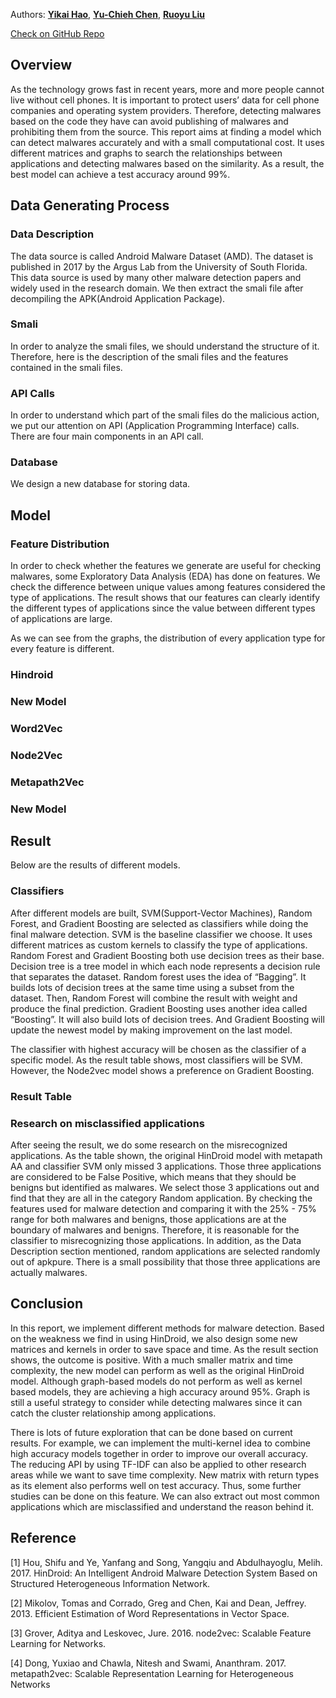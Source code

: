 Authors: [**Yikai Hao**](https://github.com/YikaiHao), [**Yu-Chieh Chen**](https://github.com/yuc399), [**Ruoyu Liu**](https://github.com/rul141)

[Check on GitHub Repo](https://github.com/YikaiHao/DSC180_Winter)

## Overview
As the technology grows fast in recent years, more and more people cannot live without cell phones. It is important to protect users’ data for cell phone companies and operating system providers. Therefore, detecting malwares based on the code they have can avoid publishing of malwares and prohibiting them from the source. This report aims at finding a model which can detect malwares accurately and with a small computational cost. It uses different matrices and graphs to search the relationships between applications and detecting malwares based on the similarity. As a result, the best model can achieve a test accuracy around 99%.

## Data Generating Process
### Data Description
The data source is called Android Malware Dataset (AMD). The dataset is published in 2017 by the Argus Lab from the University of South Florida. This data source is used by many other malware detection papers and widely used in the research domain. We then extract the smali file after decompiling the APK(Android Application Package).

### Smali 
In order to analyze the smali files, we should understand the structure of it. Therefore, here is the description of the smali files and the features contained in the smali files.

### API Calls
In order to understand which part of the smali files do the malicious action, we put our attention on API (Application Programming Interface) calls. There are four main components in an API call.

### Database 
We design a new database for storing data.

## Model 
### Feature Distribution
In order to check whether the features we generate are useful for checking malwares, some Exploratory Data Analysis (EDA) has done on features. We check the difference between unique values among features considered the type of applications. The result shows that our features can clearly identify the different types of applications since the value between different types of applications are large. 

As we can see from the graphs, the distribution of every application type for every feature is different.

### Hindroid 

### New Model

### Word2Vec

### Node2Vec

### Metapath2Vec

### New Model 

## Result 
Below are the results of different models. 

### Classifiers 
After different models are built, SVM(Support-Vector Machines), Random Forest, and Gradient Boosting are selected as classifiers while doing the final malware detection. SVM is the baseline classifier we choose. It uses different matrices as custom kernels to classify the type of applications. Random Forest and Gradient Boosting both use decision trees as their base. Decision tree is a tree model in which each node represents a decision rule that separates the dataset. Random forest uses the idea of “Bagging”. It builds lots of decision trees at the same time using a subset from the dataset. Then, Random Forest will combine the result with weight and produce the final prediction. Gradient Boosting uses another idea called “Boosting”. It will also build lots of decision trees. And Gradient Boosting will update the newest model by making improvement on the last model. 

The classifier with highest accuracy will be chosen as the classifier of a specific model. As the result table shows, most classifiers will be SVM. However, the Node2vec model shows a preference on Gradient Boosting.

### Result Table

### Research on misclassified applications
After seeing the result, we do some research on the misrecognized applications. As the table shown, the original HinDroid model with metapath AA and classifier SVM only missed 3 applications. Those three applications are considered to be False Positive, which means that they should be benigns but identified as malwares. We select those 3 applications out and find that they are all in the category Random application. By checking the features used for malware detection and comparing it with the 25% - 75% range for both malwares and benigns, those applications are at the boundary of malwares and benigns. Therefore, it is reasonable for the classifier to misrecognizing those applications. In addition, as the Data Description section mentioned, random applications are selected randomly out of apkpure. There is a small possibility that those three applications are actually malwares.

## Conclusion 
In this report, we implement different methods for malware detection. Based on the weakness we find in using HinDroid, we also design some new matrices and kernels in order to save space and time. As the result section shows, the outcome is positive. With a much smaller matrix and time complexity, the new model can perform as well as the original HinDroid model. Although graph-based models do not perform as well as kernel based models, they are achieving a high accuracy around 95%. Graph is still a useful strategy to consider while detecting malwares since it can catch the cluster relationship among applications.

There is lots of future exploration that can be done based on current results. For example, we can implement the multi-kernel idea to combine high accuracy models together in order to improve our overall accuracy. The reducing API by using TF-IDF can also be applied to other research areas while we want to save time complexity. New matrix with return types as its element also performs well on test accuracy. Thus, some further studies can be done on this feature. We can also extract out most common applications which are misclassified and understand the reason behind it. 

## Reference 
[1] Hou, Shifu and Ye, Yanfang and Song, Yangqiu and Abdulhayoglu, Melih. 2017. HinDroid: An Intelligent Android Malware Detection System Based on Structured Heterogeneous Information Network. 

[2] Mikolov, Tomas and Corrado, Greg and Chen, Kai and Dean, Jeffrey. 2013. Efficient Estimation of Word Representations in Vector Space.  

[3] Grover, Aditya and Leskovec, Jure. 2016. node2vec: Scalable Feature Learning for Networks.  

[4] Dong, Yuxiao and Chawla, Nitesh and Swami, Ananthram. 2017. metapath2vec: Scalable Representation Learning for Heterogeneous Networks 
